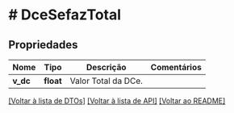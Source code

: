 # # DceSefazTotal

## Propriedades

Nome | Tipo | Descrição | Comentários
------------ | ------------- | ------------- | -------------
**v_dc** | **float** | Valor Total da DCe. |

[[Voltar à lista de DTOs]](../../README.md#models) [[Voltar à lista de API]](../../README.md#endpoints) [[Voltar ao README]](../../README.md)
